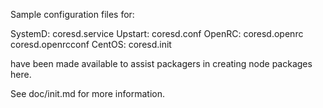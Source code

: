 Sample configuration files for:

SystemD: coresd.service
Upstart: coresd.conf
OpenRC:  coresd.openrc
         coresd.openrcconf
CentOS:  coresd.init

have been made available to assist packagers in creating node packages here.

See doc/init.md for more information.
